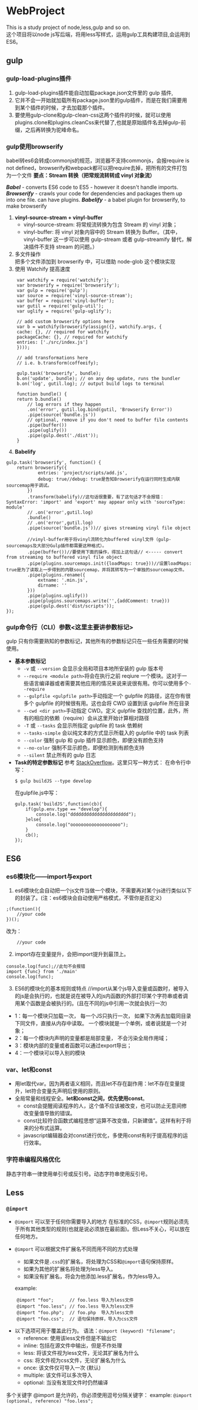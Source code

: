 # WebProject
This is a study project of node,less,gulp and so on.  
这个项目将以node js写后端，将用less写样式，运用gulp工具构建项目,会运用到ES6。
## gulp
### gulp-load-plugins插件
1. gulp-load-plugins插件能自动加载package.json文件里的 gulp 插件,  
2. 它并不会一开始就加载所有package.json里的gulp插件，而是在我们需要用到某个插件的时候，才去加载那个插件。  
3. 要使用gulp-clone和gulp-clean-css这两个插件的时候，就可以使用plugins.clone和plugins.cleanCss来代替了,也就是原始插件名去掉gulp-前缀，之后再转换为驼峰命名。  
### gulp使用browserify
babel转es6会转成commonjs的规范，浏览器不支持commonjs，会报require is not defined，browserify和webpack都可以把require去掉，把所有的文件打包为一个文件
**要点：Stream 转换（把常规流转转成 vinyl 对象流）**  
  
***Babel*** - converts ES6 code to ES5 - however it doesn't handle imports.
***Browserify*** - crawls your code for dependencies and packages them up into one file. can have plugins.
***Babelify*** - a babel plugin for browserify, to make browserify
1. **vinyl-source-stream + vinyl-buffer** 
   - vinyl-source-stream: 将常规流转换为包含 Stream 的 vinyl 对象；  
   - vinyl-buffer: 将 vinyl 对象内容中的 Stream 转换为 Buffer。（其中，vinyl-buffer 这一步可以使用 gulp-stream 或者 gulp-streamify 替代，解决插件不支持 stream 的问题。）
2. 多文件操作  
   把多个文件添加到 browserify 中，可以借助 node-glob 这个模块实现
3. 使用 Watchify 提高速度
```
    var watchify = require('watchify');
    var browserify = require('browserify');
    var gulp = require('gulp');
    var source = require('vinyl-source-stream');
    var buffer = require('vinyl-buffer');
    var gutil = require('gulp-util');
    var uglify = require('gulp-uglify');

    // add custom browserify options here
    var b = watchify(browserify(assign({}, watchify.args, {
    cache: {}, // required for watchify
    packageCache: {}, // required for watchify
    entries: ['./src/index.js']
    }))); 

    // add transformations here
    // i.e. b.transform(coffeeify);

    gulp.task('browserify', bundle); 
    b.on('update', bundle); // on any dep update, runs the bundler
    b.on('log', gutil.log); // output build logs to terminal

    function bundle() {
    return b.bundle()
        // log errors if they happen
        .on('error', gutil.log.bind(gutil, 'Browserify Error'))
        .pipe(source('bundle.js'))
        // optional, remove if you don't need to buffer file contents
        .pipe(buffer())
        .pipe(uglify())
        .pipe(gulp.dest('./dist'));
    }
```
4. **Babelify**
```
gulp.task('browserify', function() {
    return browserify({
            entries: 'project/scripts/add.js',
            debug: true//debug: true是告知Browserify在运行同时生成内联sourcemap用于调试。
        })
        .transform(babelify)//这句话很重要，有了这句话才不会报错：SyntaxError: 'import' and 'export' may appear only with 'sourceType: module'
        // .on('error',gutil.log)
        .bundle()
        // .on('error',gutil.log)
        .pipe(source('bundle.js'))// gives streaming vinyl file object

        //vinyl-buffer用于将vinyl流转化为buffered vinyl文件（gulp-sourcemaps及大部分Gulp插件都需要这种格式）。
        .pipe(buffer())//要使用下面的操作，得加上这句话// <----- convert from streaming to buffered vinyl file object
        .pipe(plugins.sourcemaps.init({loadMaps: true}))//设置loadMaps: true是为了读取上一步得到的内联sourcemap，并将其转写为一个单独的sourcemap文件。
        .pipe(plugins.rename({
            extname: '.min.js',
            dirname: ''
        }))
        .pipe(plugins.uglify())
        .pipe(plugins.sourcemaps.write('',{addComment: true}))     
        .pipe(gulp.dest('dist/scripts'));
});
```
### gulp命令行（CLI）参数<这里主要讲参数标记>
gulp 只有你需要熟知的参数标记，其他所有的参数标记只在一些任务需要的时候使用。
- **基本参数标记**
    - `-v` 或 `--version` 会显示全局和项目本地所安装的 gulp 版本号
    - `--require <module path>`将会在执行之前 reqiure 一个模块。这对于一些语言编译器或者需要其他应用的情况来说来说很有用。你可以使用多个`--require`
    - `--gulpfile <gulpfile path>`手动指定一个 gulpfile 的路径，这在你有很多个 gulpfile 的时候很有用。这也会将 CWD 设置到该 gulpfile 所在目录
    - `--cwd <dir path>`手动指定 CWD。定义 gulpfile 查找的位置，此外，所有的相应的依赖（require）会从这里开始计算相对路径
    - `-T` 或 `--tasks` 会显示所指定 gulpfile 的 task 依赖树
    - `--tasks-simple` 会以纯文本的方式显示所载入的 gulpfile 中的 task 列表
    - `--color` 强制 gulp 和 gulp 插件显示颜色，即便没有颜色支持
    - `--no-color` 强制不显示颜色，即便检测到有颜色支持
    - `--silent` 禁止所有的 gulp 日志
- **Task的特定参数标记**
参考 [StackOverflow](https://stackoverflow.com/questions/23023650/is-it-possible-to-pass-a-flag-to-gulp-to-have-it-run-tasks-in-different-ways)。这里只写一种方式：
    在命令行中写：
    ```
    $ gulp buildJS --type develop
    ```
    在gulpfile.js中写：
    ```
    gulp.task('buildJS',function(cb){
        if(gulp.env.type == "develop"){
            console.log("dddddddddddddddddddddd");
        }else{
            console.log("ooooooooooooooooooo");
        }
        cb();
    });
    ```
## ES6
### es6模块化——import与export
1. es6模块化会自动把一个js文件当做一个模块，不需要再对某个js进行类似以下的封装了。(注：es6模块会自动使用严格模式，不管你是否定义)
```
;(function(){
    //your code
})();
```
改为：
```
    //your code
```
2. import存在变量提升，会把import提升到最顶上。
```
console.log(func);//此句不会报错
import {func} from './main'
console.log(func);
```
3. ES6的模块化的基本规则或特点
//import从某个js导入变量或函数时，被导入的js是会执行的，也就是说在被导入的js内函数的外部打印某个字符串或者调用某个函数是会被执行的。(且在不同的js中引用一次就会执行一次)
- 1：每一个模块只加载一次， 每一个JS只执行一次， 如果下次再去加载同目录下同文件，直接从内存中读取。 一个模块就是一个单例，或者说就是一个对象；
- 2：每一个模块内声明的变量都是局部变量， 不会污染全局作用域；
- 3：模块内部的变量或者函数可以通过export导出；
- 4：一个模块可以导入别的模块
### var、let和const
- 用let取代var。因为两者语义相同，而且let不存在副作用：let不存在变量提升，let符合变量先声明后使用的原则。
- 全局常量和线程安全。**let和const之间，优先使用const**。
    - const会提醒阅读程序的人，这个值不应该被改变，也可以防止无意间修改变量值导致的错误。
    - const比较符合函数式编程思想“运算不改变值，只新建值”。这样有利于将来的分布式运算。
    - javascript编辑器会对const进行优化，多使用const有利于提高程序的运行效率。
### 字符串编程风格优化
静态字符串一律使用单引号或反引号。动态字符串使用反引号。
## Less
### `@import`
- `@import` 可以至于任何你需要导入的地方
在标准的CSS，`@import`规则必须先于所有其他类型的规则(也就是说必须放在最前面)。但Less不关心，可以放在任何地方。
- `@import` 可以根据文件扩展名不同而用不同的方式处理
    - 如果文件是`.css`的扩展名，将处理为CSS和`@import`语句保持原样。
    - 如果为其他的扩展名将处理为less导入。
    - 如果没有扩展名，将会为他添加.less扩展名，作为less导入。

    example:
```
    @import "foo";      // foo.less 导入为less文件
    @import "foo.less"; // foo.less 导入为less文件
    @import "foo.php";  // foo.php  导入为less文件
    @import "foo.css";  // 语句保持原样，导入为css文件
```
- 以下选项可用于覆盖此行为。
语法：`@import (keyword) "filename";`
    - reference: 使用该less文件但是不输出它
    - inline: 包括在源文件中输出，但是不作处理
    - less: 将该文件视为less文件，无论其扩展名为什么
    - css: 将文件视为css文件，无论扩展名为什么
    - once: 该文件仅可导入一次 (默认)
    - multiple: 该文件可以多次导入
    - optional: 当没有发现文件时仍然编译

多个关键字 @import 是允许的，你必须使用逗号分隔关键字：
example: `@import (optional, reference) "foo.less";`
